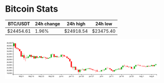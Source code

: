 # Bitcoin Stats

BTC/USDT|24h change|24h high|24h low|
|---|---|---|---|
|$24454.61|1.96%|$24918.54|$23475.40|

<img src="./chart.svg">
